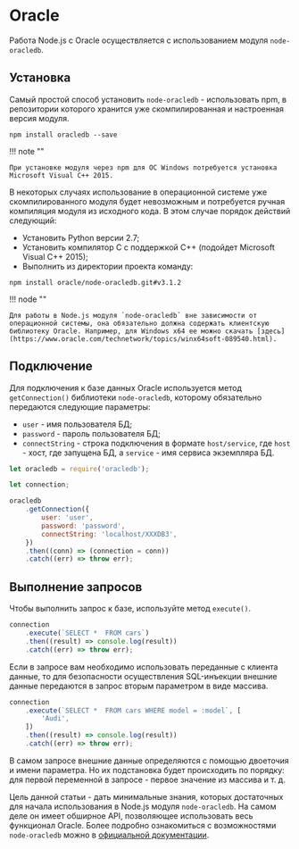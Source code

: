 # Oracle

Работа Node.js с Oracle осуществляется с использованием модуля `node-oracledb`.

## Установка

Самый простой способ установить `node-oracledb` - использовать npm, в репозитории которого хранится уже скомпилированная и настроенная версия модуля.

```
npm install oracledb --save
```

!!! note ""

    При установке модуля через npm для ОС Windows потребуется установка Microsoft Visual C++ 2015.

В некоторых случаях использование в операционной системе уже скомпилированного модуля будет невозможным и потребуется ручная компиляция модуля из исходного кода. В этом случае порядок действий следующий:

-   Установить Python версии 2.7;
-   Установить компилятор C с поддержкой C++ (подойдет Microsoft Visual C++ 2015);
-   Выполнить из директории проекта команду:

```
npm install oracle/node-oracledb.git#v3.1.2
```

!!! node ""

    Для работы в Node.js модуля `node-oracledb` вне зависимости от операционной системы, она обязательно должна содержать клиентскую библиотеку Oracle. Например, для Windows x64 ее можно скачать [здесь](https://www.oracle.com/technetwork/topics/winx64soft-089540.html).

## Подключение

Для подключения к базе данных Oracle используется метод `getConnection()` библиотеки `node-oracledb`, которому обязательно передаются следующие параметры:

-   `user` - имя пользователя БД;
-   `password` - пароль пользователя БД;
-   `connectString` - строка подключения в формате `host/service`, где `host` - хост, где запущена БД, а `service` - имя сервиса экземпляра БД.

```js
let oracledb = require('oracledb');

let connection;

oracledb
    .getConnection({
        user: 'user',
        password: 'password',
        connectString: 'localhost/XXXDB3',
    })
    .then((conn) => (connection = conn))
    .catch((err) => throw err);
```

## Выполнение запросов

Чтобы выполнить запрос к базе, используйте метод `execute()`.

```js
connection
    .execute(`SELECT *  FROM cars`)
    .then((result) => console.log(result))
    .catch((err) => throw err);
```

Если в запросе вам необходимо использовать переданные с клиента данные, то для безопасности осуществления SQL-инъекции внешние данные передаются в запрос вторым параметром в виде массива.

```js
connection
    .execute(`SELECT *  FROM cars WHERE model = :model`, [
        'Audi',
    ])
    .then((result) => console.log(result))
    .catch((err) => throw err);
```

В самом запросе внешние данные определяются с помощью двоеточия и имени параметра. Но их подстановка будет происходить по порядку: для первой переменной в запросе - первое значение из массива и т. д.

Цель данной статьи - дать минимальные знания, которых достаточных для начала использования в Node.js модуля `node-oracledb`. На самом деле он имеет обширное API, позволяющее использовать весь функционал Oracle. Более подробно ознакомиться с возможностями `node-oracledb` можно в [официальной документации](https://oracle.github.io/node-oracledb/doc/api.html#getstarted).
